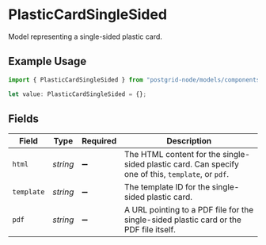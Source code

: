 # PlasticCardSingleSided

Model representing a single-sided plastic card.

## Example Usage

```typescript
import { PlasticCardSingleSided } from "postgrid-node/models/components";

let value: PlasticCardSingleSided = {};
```

## Fields

| Field                                                                                              | Type                                                                                               | Required                                                                                           | Description                                                                                        |
| -------------------------------------------------------------------------------------------------- | -------------------------------------------------------------------------------------------------- | -------------------------------------------------------------------------------------------------- | -------------------------------------------------------------------------------------------------- |
| `html`                                                                                             | *string*                                                                                           | :heavy_minus_sign:                                                                                 | The HTML content for the single-sided plastic card. Can specify one of this, `template`, or `pdf`. |
| `template`                                                                                         | *string*                                                                                           | :heavy_minus_sign:                                                                                 | The template ID for the single-sided plastic card.                                                 |
| `pdf`                                                                                              | *string*                                                                                           | :heavy_minus_sign:                                                                                 | A URL pointing to a PDF file for the single-sided plastic card or the PDF file itself.             |